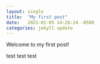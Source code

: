 ```yaml
---
layout: single
title:  "My first post"
date:   2021-01-05 14:26:24 -0500
categories: jekyll update
---
```


Welcome to my first post!

test test test